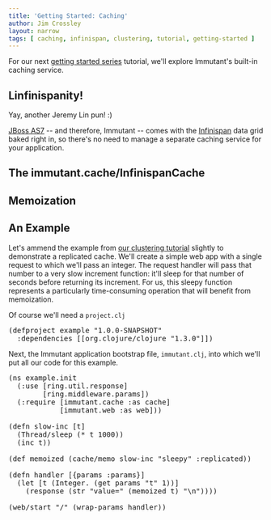 ```yaml
---
title: 'Getting Started: Caching'
author: Jim Crossley
layout: narrow
tags: [ caching, infinispan, clustering, tutorial, getting-started ]
---
```


For our next [getting started series][getting-started] tutorial, we'll
explore Immutant's built-in caching service.

## Linfinispanity!

Yay, another Jeremy Lin pun! :)

[JBoss AS7][as7] -- and therefore, Immutant -- comes with the
[Infinispan] data grid baked right in, so there's no need to manage a
separate caching service for your application.

## The immutant.cache/InfinispanCache

## Memoization

## An Example

Let's ammend the example from [our clustering tutorial][clustering]
slightly to demonstrate a replicated cache. We'll create a simple web
app with a single request to which we'll pass an integer. The request
handler will pass that number to a very slow increment function: it'll
sleep for that number of seconds before returning its increment. For
us, this sleepy function represents a particularly time-consuming
operation that will benefit from memoization.

Of course we'll need a `project.clj`

<pre class="syntax clojure">(defproject example "1.0.0-SNAPSHOT"
  :dependencies [[org.clojure/clojure "1.3.0"]])
</pre>

Next, the Immutant application bootstrap file, `immutant.clj`, into
which we'll put all our code for this example.

<pre class="syntax clojure">(ns example.init
  (:use [ring.util.response]
        [ring.middleware.params])
  (:require [immutant.cache :as cache]
            [immutant.web :as web]))

(defn slow-inc [t]
  (Thread/sleep (* t 1000))
  (inc t))

(def memoized (cache/memo slow-inc "sleepy" :replicated))

(defn handler [{params :params}]
  (let [t (Integer. (get params "t" 1))]
    (response (str "value=" (memoized t) "\n"))))

(web/start "/" (wrap-params handler))
</pre>



[clustering]: /news/2012/02/16/clustering/
[community]: http://immutant.org/community/
[as7]: http://www.jboss.org/jbossas
[getting-started]: /news/tags/getting-started/
[Infinispan]: http://infinispan.org
